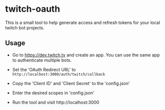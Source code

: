 # twitch-oauth
This is a small tool to help generate access and refresh tokens for your local twitch bot projects.

## Usage
* Go to https://dev.twitch.tv and create an app. You can use the same app to authenticate multiple bots.

* Set the 'OAuth Redirect URL' to `http://localhost:3000/auth/twitch/callback`

* Copy the 'Client ID' and 'Client Secret' to the 'config.json'

* Enter the desired scopes in 'config.json'

* Run the tool and visit http://localhost:3000